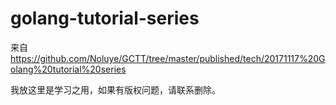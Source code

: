 # golang-tutorial-series

来自 https://github.com/Noluye/GCTT/tree/master/published/tech/20171117%20Golang%20tutorial%20series

我放这里是学习之用，如果有版权问题，请联系删除。
